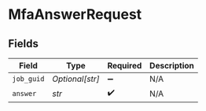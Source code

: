 # MfaAnswerRequest


## Fields

| Field              | Type               | Required           | Description        |
| ------------------ | ------------------ | ------------------ | ------------------ |
| `job_guid`         | *Optional[str]*    | :heavy_minus_sign: | N/A                |
| `answer`           | *str*              | :heavy_check_mark: | N/A                |